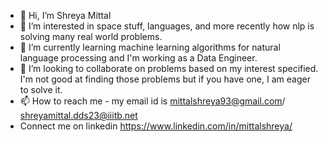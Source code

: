 - 👋 Hi, I’m Shreya Mittal
- 👀 I’m interested in space stuff, languages, and more recently how nlp is solving many real world problems.
- 🌱 I’m currently learning machine learning algorithms for natural language processing and I'm working as a Data Engineer.
- 💞️ I’m looking to collaborate on problems based on my interest specified. I'm not good at finding those problems but if you have one, I am eager to solve it.
- 📫 How to reach me - my email id is mittalshreya93@gmail.com/ shreyamittal.dds23@iiitb.net
- Connect me on linkedin https://www.linkedin.com/in/mittalshreya/

<!---
shrmittal/shrmittal is a ✨ special ✨ repository because its `README.md` (this file) appears on your GitHub profile.
You can click the Preview link to take a look at your changes.
--->
